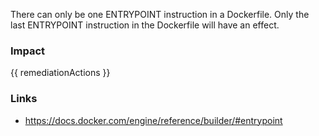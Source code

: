 
There can only be one ENTRYPOINT instruction in a Dockerfile. Only the last ENTRYPOINT instruction in the Dockerfile will have an effect.

### Impact
<!-- Add Impact here -->

<!-- DO NOT CHANGE -->
{{ remediationActions }}

### Links
- https://docs.docker.com/engine/reference/builder/#entrypoint


